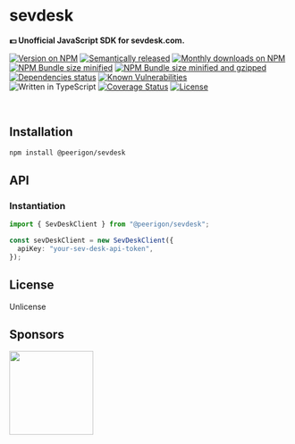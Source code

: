 # sevdesk

**💵 Unofficial JavaScript SDK for sevdesk.com.**

[![Version on NPM](https://img.shields.io/npm/v/@peerigon/sevdesk?style=for-the-badge)](https://www.npmjs.com/package/@peerigon/sevdesk)
[![Semantically released](https://img.shields.io/badge/%20%20%F0%9F%93%A6%F0%9F%9A%80-semantic--release-e10079.svg?style=for-the-badge)](https://github.com/semantic-release/semantic-release)
[![Monthly downloads on NPM](https://img.shields.io/npm/dm/@peerigon/sevdesk?style=for-the-badge)](https://www.npmjs.com/package/@peerigon/sevdesk)<br>
[![NPM Bundle size minified](https://img.shields.io/bundlephobia/min/@peerigon/sevdesk?style=for-the-badge)](https://bundlephobia.com/result?p=@peerigon/sevdesk)
[![NPM Bundle size minified and gzipped](https://img.shields.io/bundlephobia/minzip/@peerigon/sevdesk?style=for-the-badge)](https://bundlephobia.com/result?p=@peerigon/sevdesk)<br>
[![Dependencies status](https://img.shields.io/david/peerigon/@peerigon/sevdesk?style=for-the-badge)](https://david-dm.org/peerigon/@peerigon/sevdesk)
[![Known Vulnerabilities](https://img.shields.io/snyk/vulnerabilities/npm/@peerigon/sevdesk?style=for-the-badge)](https://snyk.io/test/github/peerigon/@peerigon/sevdesk)<br>
![Written in TypeScript](https://img.shields.io/npm/types/@peerigon/sevdesk?style=for-the-badge)
[![Coverage Status](https://img.shields.io/coveralls/github/peerigon/@peerigon/sevdesk?style=for-the-badge)](https://coveralls.io/github/peerigon/@peerigon/sevdesk?branch=master)
[![License](https://img.shields.io/npm/l/@peerigon/sevdesk?style=for-the-badge)](https://unlicense.org/)

<br />

## Installation

```sh
npm install @peerigon/sevdesk
```

## API

### Instantiation

```ts
import { SevDeskClient } from "@peerigon/sevdesk";

const sevDeskClient = new SevDeskClient({
  apiKey: "your-sev-desk-api-token",
});
```

## License

Unlicense

## Sponsors

[<img src="https://assets.peerigon.com/peerigon/logo/peerigon-logo-flat-spinat.png" width="150" />](https://peerigon.com)
